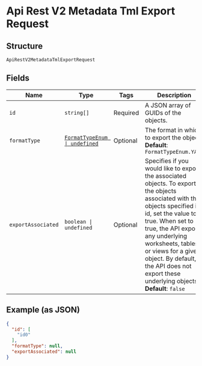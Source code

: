 
# Api Rest V2 Metadata Tml Export Request

## Structure

`ApiRestV2MetadataTmlExportRequest`

## Fields

| Name | Type | Tags | Description |
|  --- | --- | --- | --- |
| `id` | `string[]` | Required | A JSON array of GUIDs of the objects. |
| `formatType` | [`FormatTypeEnum \| undefined`](/doc/models/format-type-enum.md) | Optional | The format in which to export the objects<br>**Default**: `FormatTypeEnum.YAML` |
| `exportAssociated` | `boolean \| undefined` | Optional | Specifies if you would like to export the associated objects. To export the objects associated with the objects specified in id, set the value to true. When set to true, the API exports any underlying worksheets, tables, or views for a given object. By default, the API does not export these underlying objects<br>**Default**: `false` |

## Example (as JSON)

```json
{
  "id": [
    "id0"
  ],
  "formatType": null,
  "exportAssociated": null
}
```

